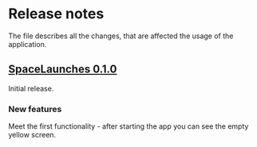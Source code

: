 # Release notes

The file describes all the changes, that are affected the usage of the application.

## [SpaceLaunches 0.1.0](https://github.com/MikhailKosarev/SpaceLaunches/releases/tag/SpaceLaunches_0.1.0)

Initial release.

### New features

Meet the first functionality - after starting the app you can see the empty yellow screen.
